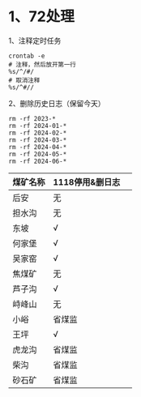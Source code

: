 # 1、72处理

1、注释定时任务

```shell
crontab -e
# 注释，然后放开第一行
%s/^/#/
# 取消注释
%s/^#//
```

2、删除历史日志（保留今天）

```shell
rm -rf 2023-*
rm -rf 2024-01-*
rm -rf 2024-02-*
rm -rf 2024-03-*
rm -rf 2024-04-*
rm -rf 2024-05-*
rm -rf 2024-06-*
```


| 煤矿名称 | 1118停用&删日志 |     |
| ---- | ---------- | --- |
| 后安   | 无          |     |
| 担水沟  | 无          |     |
| 东坡   | √          |     |
| 何家堡  | √          |     |
| 吴家窑  | √          |     |
| 焦煤矿  | 无          |     |
| 芦子沟  | √          |     |
| 峙峰山  | 无          |     |
| 小峪   | 省煤监        |     |
| 王坪   | √          |     |
| 虎龙沟  | 省煤监        |     |
| 柴沟   | 省煤监        |     |
| 砂石矿  | 省煤监        |     |
